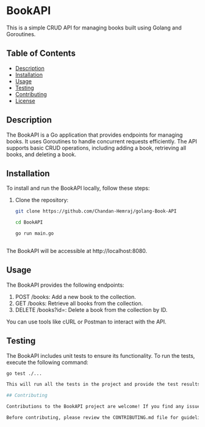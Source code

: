# BookAPI

This is a simple CRUD API for managing books built using Golang and Goroutines.

## Table of Contents

- [Description](#description)
- [Installation](#installation)
- [Usage](#usage)
- [Testing](#testing)
- [Contributing](#contributing)
- [License](#license)

## Description

The BookAPI is a Go application that provides endpoints for managing books. It uses Goroutines to handle concurrent requests efficiently. The API supports basic CRUD operations, including adding a book, retrieving all books, and deleting a book.

## Installation

To install and run the BookAPI locally, follow these steps:

1. Clone the repository:

   ```bash
   git clone https://github.com/Chandan-Hemraj/golang-Book-API
   
   cd BookAPI
   
   go run main.go
    
  The BookAPI will be accessible at http://localhost:8080.
    
## Usage

The BookAPI provides the following endpoints:

   1. POST /books: Add a new book to the collection.
   2. GET /books: Retrieve all books from the collection.
   3. DELETE /books?id=<bookID>: Delete a book from the collection by ID.
   
   You can use tools like cURL or Postman to interact with the API.

## Testing

The BookAPI includes unit tests to ensure its functionality. To run the tests, execute the following command:
   
   ```bash
   go test ./...

 This will run all the tests in the project and provide the test results.

## Contributing
   
Contributions to the BookAPI project are welcome! If you find any issues or have suggestions for improvement, please create an issue or submit a pull request.

Before contributing, please review the CONTRIBUTING.md file for guidelines.
